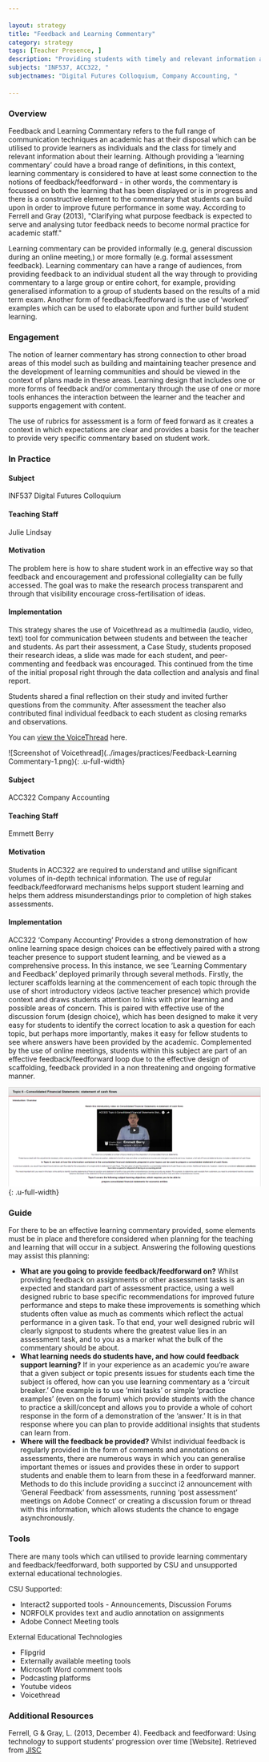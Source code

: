 ```yaml
---

layout: strategy
title: "Feedback and Learning Commentary"
category: strategy
tags: [Teacher Presence, ]
description: "Providing students with timely and relevant information about their learning."
subjects: "INF537, ACC322, "
subjectnames: "Digital Futures Colloquium, Company Accounting, "

---
```


### Overview

Feedback and Learning Commentary refers to the full range of communication techniques an academic has at their disposal which can be utilised to provide learners as individuals and the class for timely and relevant information about their learning. Although providing a ‘learning commentary’ could have a broad range of definitions, in this context, learning commentary is considered to have at least some connection to the notions of feedback/feedforward - in other words, the commentary is focussed on both the learning that has been displayed or is in progress and there is a constructive element to the commentary that students can build upon in order to improve future performance in some way. According to Ferrell and Gray (2013), "Clarifying what purpose feedback is expected to serve and analysing tutor feedback needs to become normal practice for academic staff."

Learning commentary can be provided informally (e.g, general discussion during an online meeting,) or more formally (e.g. formal assessment feedback). Learning commentary can have a range of audiences, from providing feedback to an individual student all the way through to providing commentary to a large group or entire cohort, for example, providing generalised information to a group of students based on the results of a mid term exam. Another form of feedback/feedforward is the use of ‘worked’ examples which can be used to elaborate upon and further build student learning.

### Engagement

The notion of learner commentary has strong connection to other broad areas of this model such as building and maintaining teacher presence and the development of learning communities and should be viewed in the context of plans made in these areas. Learning design that includes one or more forms of feedback and/or commentary through the use of one or more tools enhances the interaction between the learner and the teacher and supports engagement with content.

The use of rubrics for assessment is a form of feed forward as it creates a context in which expectations are clear and provides a basis for the teacher to provide very specific commentary based on student work.

### In Practice
<div class="u-release practice" >

<div class="practice-item">
<div class="practice-content" markdown="1">

#### Subject

INF537 Digital Futures Colloquium

#### Teaching Staff

Julie Lindsay

#### Motivation

The problem here is how to share student work in an effective way so that feedback and encouragement and professional collegiality can be fully accessed. The goal was to make the research process transparent and through that visibility encourage cross-fertilisation of ideas.

#### Implementation

This strategy shares the use of Voicethread as a multimedia (audio, video, text) tool for communication between students and between the teacher and students. As part their assessment, a Case Study, students proposed their research ideas, a slide was made for each student, and peer-commenting and feedback was encouraged. This continued from the time of the initial proposal right through the data collection and analysis and final report.

Students shared a final reflection on their study and invited further questions from the community. After assessment the teacher also contributed final individual feedback to each student as closing remarks and observations.

You can [view the VoiceThread](https://voicethread.com/share/8103352/) here.

![Screenshot of Voicethread](../images/practices/Feedback-Learning Commentary-1.png){: .u-full-width}

</div>
</div>

<div class="practice-item">
<div class="practice-content" markdown="1">

#### Subject

ACC322 Company Accounting

#### Teaching Staff

Emmett Berry

#### Motivation

Students in ACC322 are required to understand and utilise significant volumes of in-depth technical information. The use of regular feedback/feedforward mechanisms helps support student learning and helps them address misunderstandings prior to completion of high stakes assessments.

#### Implementation

ACC322 ‘Company Accounting’ Provides a strong demonstration of how online learning space design choices can be effectively paired with a strong teacher presence to support student learning, and be viewed as a comprehensive process. In this instance, we see ‘Learning Commentary and Feedback’ deployed primarily through several methods. Firstly, the lecturer scaffolds learning at the commencement of each topic through the use of short introductory videos (active teacher presence) which provide context and draws students attention to links with prior learning and possible areas of concern. This is paired with effective use of the discussion forum (design choice), which has been designed to make it very easy for students to identify the correct location to ask a question for each topic, but perhaps more importantly, makes it easy for fellow students to see where answers have been provided by the academic. Complemented by the use of online meetings, students within this subject are part of an effective feedback/feedforward loop due to the effective design of scaffolding, feedback provided in a non threatening and ongoing formative manner.

![Screenshot](../images/practices/Feedback-Learning-Commentary-2.png){: .u-full-width}


</div>
</div>
</div>

### Guide

For there to be an effective learning commentary provided, some elements must be in place and therefore considered when planning for the teaching and learning that will occur in a subject. Answering the following questions may assist this planning:

* **What are you going to provide feedback/feedforward on?** Whilst providing feedback on assignments or other assessment tasks is an expected and standard part of assessment practice, using a well designed rubric to base specific recommendations for improved future performance and steps to make these improvements is something which students often value as much as comments which reflect the actual performance in a given task. To that end, your well designed rubric will clearly signpost to students where the greatest value lies in an assessment task, and to you as a marker what the bulk of the commentary should be about.
* **What learning needs do students have, and how could feedback support learning?** If in your experience as an academic you’re aware that a given subject or topic presents issues for students each time the subject is offered, how can you use learning commentary as a ‘circuit breaker.’ One example is to use ‘mini tasks’ or simple ‘practice examples’ (even on the forum) which provide students with the chance to practice a skill/concept and allows you to provide a whole of cohort response in the form of a demonstration of the ‘answer.’ It is in that response where you can plan to provide additional insights that students can learn from.
* **Where will the feedback be provided?** Whilst individual feedback is regularly provided in the form of comments and annotations on assessments, there are numerous ways in which you can generalise important themes or issues and provides these in order to support students and enable them to learn from these in a feedforward manner. Methods to do this include providing a succinct i2 announcement with ‘General Feedback’ from assessments, running ‘post assessment’ meetings on Adobe Connect’ or creating a discussion forum or thread with this information, which allows students the chance to engage asynchronously.

### Tools

There are many tools which can utilised to provide learning commentary and feedback/feedforward, both supported by CSU and unsupported external educational technologies.

CSU Supported:

* Interact2 supported tools - Announcements, Discussion Forums
* NORFOLK provides text and audio annotation on assignments
* Adobe Connect Meeting tools

External Educational Technologies

* Flipgrid
* Externally available meeting tools
* Microsoft Word comment tools
* Podcasting platforms
* Youtube videos
* Voicethread

### Additional Resources

<div class="apa-ref" markdown="1">

Ferrell, G & Gray, L. (2013, December 4). Feedback and feedforward: Using technology to support students’ progression over time [Website]. Retrieved from [JISC](https://www.jisc.ac.uk/guides/feedback-and-feed-forward)

</div>
